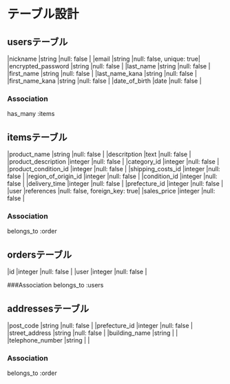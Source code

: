 # テーブル設計

## usersテーブル


|nickname              |string       |null: false              |
|email                 |string       |null: false, unique: true|
|encrypted_password    |string       |null: false              |
|last_name             |string       |null: false              |
|first_name            |string       |null: false              |
|last_name_kana        |string       |null: false              |
|first_name_kana       |string       |null: false              |
|date_of_birth         |date         |null: false              |



### Association
has_many :items

## itemsテーブル


|product_name          |string       |null: false                   |
|descritption          |text         |null: false                   |
|product_description   |integer      |null: false                   |
|category_id           |integer      |null: false                   |
|product_condition_id  |integer      |null: false                   |
|shipping_costs_id     |integer      |null: false                   |
|region_of_origin_id   |integer      |null: false                   |
|condition_id          |integer      |null: false                   |
|delivery_time         |integer      |null: false                   |
|prefecture_id         |integer      |null: false                   |
|user                  |references   |null: false, foreign_key: true|
|sales_price           |integer      |null: false                   |



### Association
belongs_to :order


## ordersテーブル
|id                    |integer      |null: false                   |
|user                  |integer      |null: false                   |

###Association
belongs_to :users


## addressesテーブル


|post_code             |string       |null: false                   |
|prefecture_id         |integer      |null: false                   |
|street_address        |string       |null: false                   |
|building_name         |string       |                              |
|telephone_number      |string       |                              |

### Association
belongs_to :order